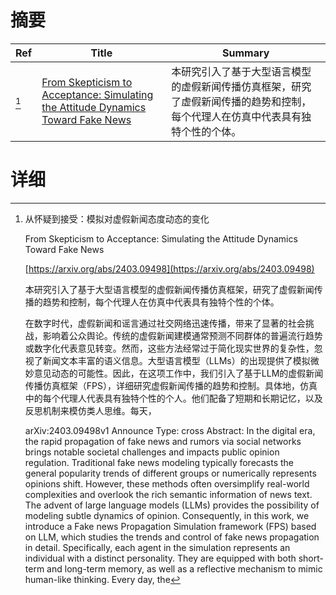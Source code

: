 # 摘要

| Ref | Title | Summary |
| --- | --- | --- |
| [^1] | [From Skepticism to Acceptance: Simulating the Attitude Dynamics Toward Fake News](https://arxiv.org/abs/2403.09498) | 本研究引入了基于大型语言模型的虚假新闻传播仿真框架，研究了虚假新闻传播的趋势和控制，每个代理人在仿真中代表具有独特个性的个体。 |

# 详细

[^1]: 从怀疑到接受：模拟对虚假新闻态度动态的变化

    From Skepticism to Acceptance: Simulating the Attitude Dynamics Toward Fake News

    [https://arxiv.org/abs/2403.09498](https://arxiv.org/abs/2403.09498)

    本研究引入了基于大型语言模型的虚假新闻传播仿真框架，研究了虚假新闻传播的趋势和控制，每个代理人在仿真中代表具有独特个性的个体。

    

    在数字时代，虚假新闻和谣言通过社交网络迅速传播，带来了显著的社会挑战，影响着公众舆论。传统的虚假新闻建模通常预测不同群体的普遍流行趋势或数字化代表意见转变。然而，这些方法经常过于简化现实世界的复杂性，忽视了新闻文本丰富的语义信息。大型语言模型（LLMs）的出现提供了模拟微妙意见动态的可能性。因此，在这项工作中，我们引入了基于LLM的虚假新闻传播仿真框架（FPS），详细研究虚假新闻传播的趋势和控制。具体地，仿真中的每个代理人代表具有独特个性的个人。他们配备了短期和长期记忆，以及反思机制来模仿类人思维。每天，

    arXiv:2403.09498v1 Announce Type: cross  Abstract: In the digital era, the rapid propagation of fake news and rumors via social networks brings notable societal challenges and impacts public opinion regulation. Traditional fake news modeling typically forecasts the general popularity trends of different groups or numerically represents opinions shift. However, these methods often oversimplify real-world complexities and overlook the rich semantic information of news text. The advent of large language models (LLMs) provides the possibility of modeling subtle dynamics of opinion. Consequently, in this work, we introduce a Fake news Propagation Simulation framework (FPS) based on LLM, which studies the trends and control of fake news propagation in detail. Specifically, each agent in the simulation represents an individual with a distinct personality. They are equipped with both short-term and long-term memory, as well as a reflective mechanism to mimic human-like thinking. Every day, the
    

